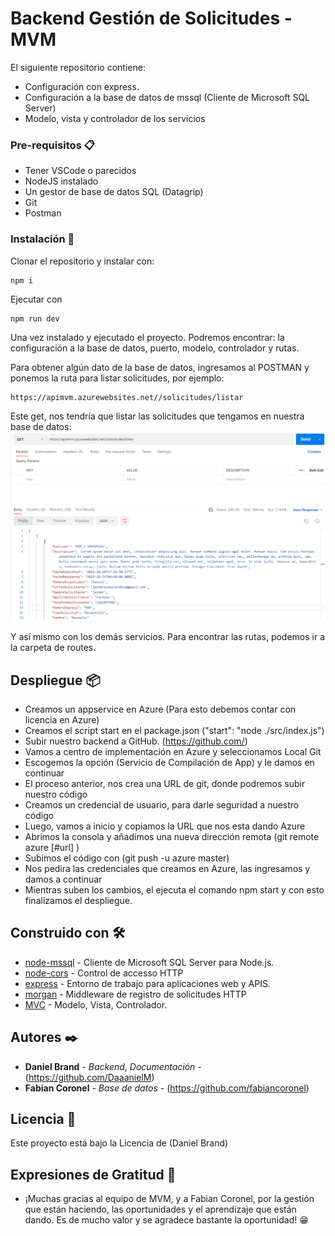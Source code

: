 # Backend Gestión de Solicitudes - MVM

El siguiente repositorio contiene:

-   Configuración con express.
-   Configuración a la base de datos de mssql (Cliente de Microsoft SQL Server)
-   Modelo, vista y controlador de los servicios

### Pre-requisitos 📋

-   Tener VSCode o parecidos
-   NodeJS instalado
-   Un gestor de base de datos SQL (Datagrip)
-   Git
-   Postman

### Instalación 🔧

Clonar el repositorio y instalar con:

```
npm i
```

Ejecutar con

```
npm run dev
```

Una vez instalado y ejecutado el proyecto. Podremos encontrar: la configuración a la base de datos, puerto, modelo, controlador y rutas.

Para obtener algún dato de la base de datos, ingresamos al POSTMAN y ponemos la ruta para listar solicitudes, por ejemplo:

```
https://apimvm.azurewebsites.net//solicitudes/listar
```

Este get, nos tendría que listar las solicitudes que tengamos en nuestra base de datos:
![Image text](https://github.com/DaaanielM/back-mvm/blob/master/src/get.png)

Y así mismo con los demás servicios. Para encontrar las rutas, podemos ir a la carpeta de routes.

## Despliegue 📦

-   Creamos un appservice en Azure (Para esto debemos contar con licencia en Azure)
-   Creamos el script start en el package.json ("start": "node ./src/index.js")
-   Subir nuestro backend a GitHub. (https://github.com/)
-   Vamos a centro de implementación en Azure y seleccionamos Local Git
-   Escogemos la opción (Servicio de Compilación de App) y le damos en continuar
-   El proceso anterior, nos crea una URL de git, donde podremos subir nuestro código
-   Creamos un credencial de usuario, para darle seguridad a nuestro código
-   Luego, vamos a inicio y copiamos la URL que nos esta dando Azure
-   Abrimos la consola y añadimos una nueva dirección remota (git remote azure [#url] )
-   Subimos el código con (git push -u azure master)
-   Nos pedira las credenciales que creamos en Azure, las ingresamos y damos a continuar
-   Mientras suben los cambios, el ejecuta el comando npm start y con esto finalizamos el despliegue.

## Construido con 🛠️

-   [node-mssql](https://www.npmjs.com/package/mssql) - Cliente de Microsoft SQL Server para Node.js.
-   [node-cors](https://www.npmjs.com/package/cors) - Control de accesso HTTP
-   [express](https://www.npmjs.com/package/express) - Entorno de trabajo para aplicaciones web y APIS.
-   [morgan](https://www.npmjs.com/package/morgan) - Middleware de registro de solicitudes HTTP
-   [MVC](https://somospnt.com/blog/159-node-mvc) - Modelo, Vista, Controlador.

## Autores ✒️

-   **Daniel Brand** - _Backend_, _Documentación_ - (https://github.com/DaaanielM)
-   **Fabian Coronel** - _Base de datos_ - (https://github.com/fabiancoronel)

## Licencia 📄

Este proyecto está bajo la Licencia de (Daniel Brand)

## Expresiones de Gratitud 🎁

-   ¡Muchas gracias al equipo de MVM, y a Fabian Coronel, por la gestión que están haciendo, las oportunidades y el aprendizaje que están dando. Es de mucho valor y se agradece bastante la oportunidad! 😁
